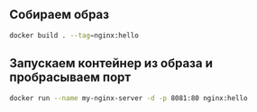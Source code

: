 ## Собираем образ
```bash
docker build . --tag=nginx:hello
```

## Запускаем контейнер из образа и пробрасываем порт
```bash
docker run --name my-nginx-server -d -p 8081:80 nginx:hello
```